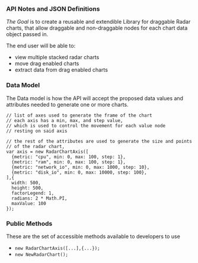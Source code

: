 ### API Notes and JSON Definitions
*The Goal* is to create a reusable and extendible Library for draggable Radar charts,
that allow draggable and non-draggable nodes for each chart data object passed in.

The end user will be able to:
- view multiple stacked radar charts
- move drag enabled charts
- extract data from drag enabled charts

### Data Model
The Data model is how the API will accept the proposed data values and attributes
needed to generate one or more charts.

```
// list of axes used to generate the frame of the chart
// each axis has a min, max, and step value,
// which is used to control the movement for each value node
// resting on said axis

// the rest of the attributes are used to generate the size and points
// of the radar chart,
var axis = new RadarChartAxis([
  {metric: "cpu", min: 0, max: 100, step: 1},
  {metric: "ram", min: 0, max: 100, step: 1},
  {metric: "network_io", min: 0, max: 1000, step: 10},
  {metric: "disk_io", min: 0, max: 10000, step: 100},
],{
  width: 500,
  height: 500,
  factorLegend: 1,
  radians: 2 * Math.PI,
  maxValue: 100
});
```


### Public Methods
These are the set of accessible methods available to developers to use
- `new RadarChartAxis([...],{...});`
- `new NewRadarChart();`
